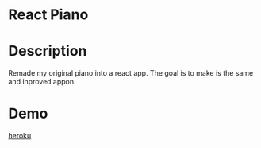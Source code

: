 # React Piano

# Description
Remade my original piano into a react app. The goal is to make is the same and inproved appon.

# Demo
[heroku](https://mighty-wave-69309.herokuapp.com/)
